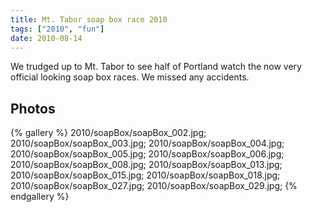 ```yaml
---
title: Mt. Tabor soap box race 2010
tags: ["2010", "fun"]
date: 2010-08-14
---
```

We trudged up to Mt. Tabor to see half of Portland watch the now very official looking soap box races.  We missed any accidents.

## Photos 

{% gallery %} 
2010/soapBox/soapBox_002.jpg;
2010/soapBox/soapBox_003.jpg;
2010/soapBox/soapBox_004.jpg;
2010/soapBox/soapBox_005.jpg;
2010/soapBox/soapBox_006.jpg;
2010/soapBox/soapBox_008.jpg;
2010/soapBox/soapBox_013.jpg;
2010/soapBox/soapBox_015.jpg;
2010/soapBox/soapBox_018.jpg;
2010/soapBox/soapBox_027.jpg;
2010/soapBox/soapBox_029.jpg;
{% endgallery %}
